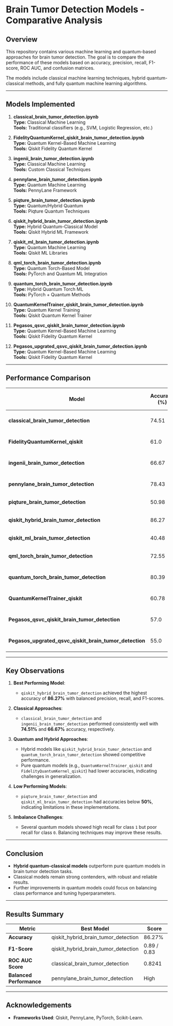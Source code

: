 
# Brain Tumor Detection Models - Comparative Analysis

## Overview
This repository contains various machine learning and quantum-based approaches for brain tumor detection. The goal is to compare the performance of these models based on accuracy, precision, recall, F1-score, ROC AUC, and confusion matrices.

The models include classical machine learning techniques, hybrid quantum-classical methods, and fully quantum machine learning algorithms.

---

## Models Implemented

1. **classical_brain_tumor_detection.ipynb**  
   **Type:** Classical Machine Learning  
   **Tools:** Traditional classifiers (e.g., SVM, Logistic Regression, etc.)

2. **FidelityQuantumKernel_qiskit_brain_tumor_detection.ipynb**  
   **Type:** Quantum Kernel-Based Machine Learning  
   **Tools:** Qiskit Fidelity Quantum Kernel

3. **ingenii_brain_tumor_detection.ipynb**  
   **Type:** Classical Machine Learning  
   **Tools:** Custom Classical Techniques

4. **pennylane_brain_tumor_detection.ipynb**  
   **Type:** Quantum Machine Learning  
   **Tools:** PennyLane Framework

5. **piqture_brain_tumor_detection.ipynb**  
   **Type:** Quantum/Hybrid Quantum  
   **Tools:** Piqture Quantum Techniques

6. **qiskit_hybrid_brain_tumor_detection.ipynb**  
   **Type:** Hybrid Quantum-Classical Model  
   **Tools:** Qiskit Hybrid ML Framework

7. **qiskit_ml_brain_tumor_detection.ipynb**  
   **Type:** Quantum Machine Learning  
   **Tools:** Qiskit ML Libraries

8. **qml_torch_brain_tumor_detection.ipynb**  
   **Type:** Quantum Torch-Based Model  
   **Tools:** PyTorch and Quantum ML Integration

9. **quantum_torch_brain_tumor_detection.ipynb**  
   **Type:** Hybrid Quantum Torch ML  
   **Tools:** PyTorch + Quantum Methods

10. **QuantumKernelTrainer_qiskit_brain_tumor_detection.ipynb**  
    **Type:** Quantum Kernel Training  
    **Tools:** Qiskit Quantum Kernel Trainer

11. **Pegasos_qsvc_qiskit_brain_tumor_detection.ipynb**  
    **Type:** Quantum Kernel-Based Machine Learning  
    **Tools:** Qiskit Fidelity Quantum Kernel

12. **Pegasos_upgrated_qsvc_qiskit_brain_tumor_detection.ipynb**  
    **Type:** Quantum Kernel-Based Machine Learning  
    **Tools:** Qiskit Fidelity Quantum Kernel

---

## Performance Comparison

| Model                                         | Accuracy (%) | Precision (0/1) | Recall (0/1) | F1-Score (0/1) | ROC AUC Score | Notes                         |
|---------------------------------------------|-------------|----------------|--------------|----------------|---------------|--------------------------------|
| **classical_brain_tumor_detection**          | 74.51       | 0.87 / 0.69    | 0.54 / 0.93  | 0.67 / 0.79    | 0.8241        | Balanced performance          |
| **FidelityQuantumKernel_qiskit**             | 61.0        | 0.75 / 0.58    | 0.25 / 0.93  | 0.38 / 0.71    | -             | High recall imbalance         |
| **ingenii_brain_tumor_detection**            | 66.67       | 0.61 / 0.78    | 0.83 / 0.52  | 0.70 / 0.62    | -             | Moderate performance          |
| **pennylane_brain_tumor_detection**          | 78.43       | 0.84 / 0.75    | 0.67 / 0.89  | 0.74 / 0.81    | -             | High accuracy                 |
| **piqture_brain_tumor_detection**            | 50.98       | -              | -            | -              | -             | Poor performance              |
| **qiskit_hybrid_brain_tumor_detection**      | 86.27       | 1.0 / 0.79     | 0.71 / 1.0   | 0.83 / 0.89    | -             | Best overall performance      |
| **qiskit_ml_brain_tumor_detection**          | 40.48       | -              | -            | -              | -             | Low accuracy                  |
| **qml_torch_brain_tumor_detection**          | 72.55       | 0.71 / 0.74    | 0.71 / 0.74  | 0.71 / 0.74    | -             | Balanced                      |
| **quantum_torch_brain_tumor_detection**      | 80.39       | 0.94 / 0.74    | 0.63 / 0.96  | 0.75 / 0.84    | -             | Strong for class 1            |
| **QuantumKernelTrainer_qiskit**              | 60.78       | 0.83 / 0.58    | 0.21 / 0.96  | 0.33 / 0.72    | 0.6636        | Imbalanced recall             |
| **Pegasos_qsvc_qiskit_brain_tumor_detection**| 57.0        | 0.56 / 0.58    | 0.42 / 0.70  | 0.48 / 0.63    | -             | Moderate performance          |
| **Pegasos_upgrated_qsvc_qiskit_brain_tumor_detection**| 55.0 | 0.67 / 0.54  | 0.083 / 0.96 | 0.15 / 0.69    | -             | Moderate performance          |
---

## Key Observations

1. **Best Performing Model**:
   - `qiskit_hybrid_brain_tumor_detection` achieved the highest accuracy of **86.27%** with balanced precision, recall, and F1-scores.

2. **Classical Approaches**:
   - `classical_brain_tumor_detection` and `ingenii_brain_tumor_detection` performed consistently well with **74.51%** and **66.67%** accuracy, respectively.

3. **Quantum and Hybrid Approaches**:
   - Hybrid models like `qiskit_hybrid_brain_tumor_detection` and `quantum_torch_brain_tumor_detection` showed competitive performance.
   - Pure quantum models (e.g., `QuantumKernelTrainer_qiskit` and `FidelityQuantumKernel_qiskit`) had lower accuracies, indicating challenges in generalization.

4. **Low Performing Models**:
   - `piqture_brain_tumor_detection` and `qiskit_ml_brain_tumor_detection` had accuracies below **50%**, indicating limitations in these implementations.

5. **Imbalance Challenges**:
   - Several quantum models showed high recall for class `1` but poor recall for class `0`. Balancing techniques may improve these results.

---

## Conclusion

- **Hybrid quantum-classical models** outperform pure quantum models in brain tumor detection tasks.
- Classical models remain strong contenders, with robust and reliable results.
- Further improvements in quantum models could focus on balancing class performance and tuning hyperparameters.

---

## Results Summary

| Metric                    | Best Model                           | Score     |
|---------------------------|-------------------------------------|-----------|
| **Accuracy**              | qiskit_hybrid_brain_tumor_detection | 86.27%    |
| **F1-Score**              | qiskit_hybrid_brain_tumor_detection | 0.89 / 0.83 |
| **ROC AUC Score**         | classical_brain_tumor_detection     | 0.8241    |
| **Balanced Performance**  | pennylane_brain_tumor_detection     | High      |

---

## Acknowledgements
- **Frameworks Used**: Qiskit, PennyLane, PyTorch, Scikit-Learn.
